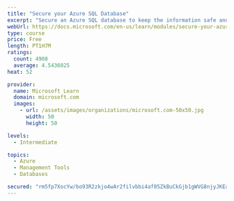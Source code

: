 ```yaml
---
title: "Secure your Azure SQL Database"
excerpt: "Secure an Azure SQL database to keep the information safe and diagnose potential security concerns as they happen."
webUrl: https://docs.microsoft.com/en-us/learn/modules/secure-your-azure-sql-database/
type: course
price: Free
length: PT1H7M
ratings:
  count: 4908
  average: 4.5436025
heat: 52

provider:
  name: Microsoft Learn
  domain: microsoft.com
  images:
    - url: /assets/images/organizations/microsoft.com-50x50.jpg
      width: 50
      height: 50

levels:
  - Intermediate

topics:
  - Azure
  - Management Tools
  - Databases

secured: "rm5fp7XocYw/bo93R2zkjo4wAr2filvbbi4af05ZkBuCkGjb1gWVG8njyJKEaeofLllR/4wrjBicQm4AaTLiehiiPke5fO44IoU3fWlbU2eTnIImWpuNIFoUTFRKvoQJS1iu355HbG3aHIO9aC+f4gA/JPhnCzW33wnj9/bU/HybD2UP0KYtCW4Vo9hz6r2X/MduuLsrb/7430YCSLHAasB1JxauNvS9bQjCdTZG+K75KyV0fPZzGf/gvD9ljrFhbWWPD1D6z6oMMdN4/pCoIxbxvRRLvfXM1IeZ0xDWMZku/SfRByg2Ic89yKuzdDiYjlLnEO0rMpvF5+5HP/z7uwwa7qbfX4sGg4JihtbKcqLu4CjwwwdYL4mWXqTTPSUoCoSxqbeGu73pH+BWPsonAaJAMt8AG+ZIJ6UF3wTwYFY=;F+LKrh7wRIJdk4j2pE60hg=="
---
```



